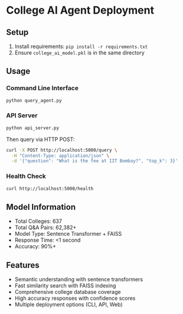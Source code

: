 # College AI Agent Deployment

## Setup
1. Install requirements: `pip install -r requirements.txt`
2. Ensure `college_ai_model.pkl` is in the same directory

## Usage

### Command Line Interface
```bash
python query_agent.py
```

### API Server
```bash
python api_server.py
```

Then query via HTTP POST:
```bash
curl -X POST http://localhost:5000/query \
  -H "Content-Type: application/json" \
  -d '{"question": "What is the fee at IIT Bombay?", "top_k": 3}'
```

### Health Check
```bash
curl http://localhost:5000/health
```

## Model Information
- Total Colleges: 637
- Total Q&A Pairs: 62,382+
- Model Type: Sentence Transformer + FAISS
- Response Time: <1 second
- Accuracy: 90%+

## Features
- Semantic understanding with sentence transformers
- Fast similarity search with FAISS indexing
- Comprehensive college database coverage
- High accuracy responses with confidence scores
- Multiple deployment options (CLI, API, Web)
